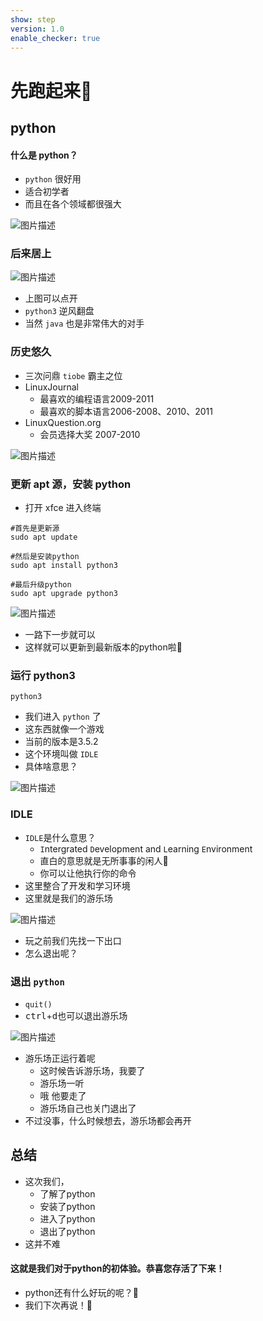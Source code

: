 ```yaml
---
show: step
version: 1.0
enable_checker: true
---
```


# 先跑起来🥊

## python

#### 什么是 python？


- `python` 很好用
- 适合初学者
- 而且在各个领域都很强大

![图片描述](https://doc.shiyanlou.com/courses/uid1190679-20210219-1613741920318)


### 后来居上

![图片描述](https://doc.shiyanlou.com/courses/uid1190679-20210302-1614680976240)

- 上图可以点开
- `python3` 逆风翻盘
- 当然 `java` 也是非常伟大的对手

### 历史悠久

- 三次问鼎 `tiobe` 霸主之位
- LinuxJournal
	- 最喜欢的编程语言2009-2011
	- 最喜欢的脚本语言2006-2008、2010、2011
- LinuxQuestion.org
	- 会员选择大奖 2007-2010

![图片描述](https://doc.shiyanlou.com/courses/uid1190679-20210302-1614681460201)

### 更新 apt 源，安装 python

- 打开 xfce 进入终端

```shell
#首先是更新源
sudo apt update

#然后是安装python
sudo apt install python3

#最后升级python
sudo apt upgrade python3 
```

![图片描述](https://doc.shiyanlou.com/courses/uid1190679-20210302-1614682257719)

- 一路下一步就可以
- 这样就可以更新到最新版本的python啦🤗

### 运行 python3

```shell
python3
```

- 我们进入 `python` 了
- 这东西就像一个游戏
- 当前的版本是3.5.2
- 这个环境叫做 `IDLE`
- 具体啥意思？

![图片描述](https://doc.shiyanlou.com/courses/uid1190679-20210302-1614682289147)

### IDLE

- `IDLE`是什么意思？
	- `I`ntergrated `D`evelopment and `L`earning `E`nvironment
	- 直白的意思就是无所事事的闲人🤡
	- 你可以让他执行你的命令
- 这里整合了开发和学习环境
- 这里就是我们的游乐场


![图片描述](https://doc.shiyanlou.com/courses/uid1190679-20210302-1614682548000)

- 玩之前我们先找一下出口
- 怎么退出呢？

### 退出 `python`

- `quit()`
- <kbd>ctrl</kbd>+<kbd>d</kbd>也可以退出游乐场

![图片描述](https://doc.shiyanlou.com/courses/uid1190679-20210219-1613742146670)

- 游乐场正运行着呢
	- 这时候告诉游乐场，我要了
	- 游乐场一听 
	- 哦 他要走了 
	- 游乐场自己也关门退出了 
- 不过没事，什么时候想去，游乐场都会再开

## 总结

- 这次我们，
	- 了解了python
	- 安装了python
	- 进入了python
	- 退出了python
- 这并不难

#### 这就是我们对于python的初体验。恭喜您存活了下来！

- python还有什么好玩的呢？🤔
- 我们下次再说！👋